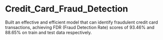 # Credit_Card_Fraud_Detection
Built an effective and efficient model that can identify fraudulent credit card transactions, achieving FDR (Fraud Detection Rate) scores of 93.46% and 88.65% on train and test data respectively.
